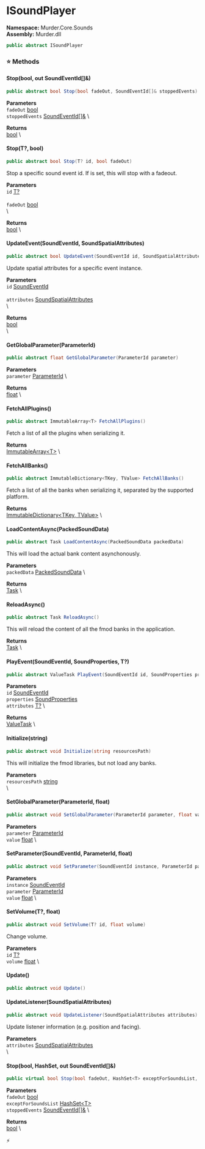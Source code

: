 # ISoundPlayer

**Namespace:** Murder.Core.Sounds \
**Assembly:** Murder.dll

```csharp
public abstract ISoundPlayer
```

### ⭐ Methods
#### Stop(bool, out SoundEventId[]&)
```csharp
public abstract bool Stop(bool fadeOut, SoundEventId[]& stoppedEvents)
```

**Parameters** \
`fadeOut` [bool](https://learn.microsoft.com/en-us/dotnet/api/System.Boolean?view=net-7.0) \
`stoppedEvents` [SoundEventId[]&](../../../Murder/Core/Sounds/SoundEventId.html) \

**Returns** \
[bool](https://learn.microsoft.com/en-us/dotnet/api/System.Boolean?view=net-7.0) \

#### Stop(T?, bool)
```csharp
public abstract bool Stop(T? id, bool fadeOut)
```

Stop a specific sound event id.
            If <paramref name="fadeOut" /> is set, this will stop with a fadeout.

**Parameters** \
`id` [T?](https://learn.microsoft.com/en-us/dotnet/api/System.Nullable-1?view=net-7.0) \
\
`fadeOut` [bool](https://learn.microsoft.com/en-us/dotnet/api/System.Boolean?view=net-7.0) \
\

**Returns** \
[bool](https://learn.microsoft.com/en-us/dotnet/api/System.Boolean?view=net-7.0) \

#### UpdateEvent(SoundEventId, SoundSpatialAttributes)
```csharp
public abstract bool UpdateEvent(SoundEventId id, SoundSpatialAttributes attributes)
```

Update spatial attributes for a specific event instance.

**Parameters** \
`id` [SoundEventId](../../../Murder/Core/Sounds/SoundEventId.html) \
\
`attributes` [SoundSpatialAttributes](../../../Murder/Core/Sounds/SoundSpatialAttributes.html) \
\

**Returns** \
[bool](https://learn.microsoft.com/en-us/dotnet/api/System.Boolean?view=net-7.0) \
\

#### GetGlobalParameter(ParameterId)
```csharp
public abstract float GetGlobalParameter(ParameterId parameter)
```

**Parameters** \
`parameter` [ParameterId](../../../Murder/Core/Sounds/ParameterId.html) \

**Returns** \
[float](https://learn.microsoft.com/en-us/dotnet/api/System.Single?view=net-7.0) \

#### FetchAllPlugins()
```csharp
public abstract ImmutableArray<T> FetchAllPlugins()
```

Fetch a list of all the plugins when serializing it.

**Returns** \
[ImmutableArray\<T\>](https://learn.microsoft.com/en-us/dotnet/api/System.Collections.Immutable.ImmutableArray-1?view=net-7.0) \

#### FetchAllBanks()
```csharp
public abstract ImmutableDictionary<TKey, TValue> FetchAllBanks()
```

Fetch a list of all the banks when serializing it, separated by the supported platform.

**Returns** \
[ImmutableDictionary\<TKey, TValue\>](https://learn.microsoft.com/en-us/dotnet/api/System.Collections.Immutable.ImmutableDictionary-2?view=net-7.0) \

#### LoadContentAsync(PackedSoundData)
```csharp
public abstract Task LoadContentAsync(PackedSoundData packedData)
```

This will load the actual bank content asynchonously.

**Parameters** \
`packedData` [PackedSoundData](../../../Murder/Data/PackedSoundData.html) \

**Returns** \
[Task](https://learn.microsoft.com/en-us/dotnet/api/System.Threading.Tasks.Task?view=net-7.0) \

#### ReloadAsync()
```csharp
public abstract Task ReloadAsync()
```

This will reload the content of all the fmod banks in the application.

**Returns** \
[Task](https://learn.microsoft.com/en-us/dotnet/api/System.Threading.Tasks.Task?view=net-7.0) \

#### PlayEvent(SoundEventId, SoundProperties, T?)
```csharp
public abstract ValueTask PlayEvent(SoundEventId id, SoundProperties properties, T? attributes)
```

**Parameters** \
`id` [SoundEventId](../../../Murder/Core/Sounds/SoundEventId.html) \
`properties` [SoundProperties](../../../Murder/Core/Sounds/SoundProperties.html) \
`attributes` [T?](https://learn.microsoft.com/en-us/dotnet/api/System.Nullable-1?view=net-7.0) \

**Returns** \
[ValueTask](https://learn.microsoft.com/en-us/dotnet/api/System.Threading.Tasks.ValueTask?view=net-7.0) \

#### Initialize(string)
```csharp
public abstract void Initialize(string resourcesPath)
```

This will initialize the fmod libraries, but not load any banks.

**Parameters** \
`resourcesPath` [string](https://learn.microsoft.com/en-us/dotnet/api/System.String?view=net-7.0) \
\

#### SetGlobalParameter(ParameterId, float)
```csharp
public abstract void SetGlobalParameter(ParameterId parameter, float value)
```

**Parameters** \
`parameter` [ParameterId](../../../Murder/Core/Sounds/ParameterId.html) \
`value` [float](https://learn.microsoft.com/en-us/dotnet/api/System.Single?view=net-7.0) \

#### SetParameter(SoundEventId, ParameterId, float)
```csharp
public abstract void SetParameter(SoundEventId instance, ParameterId parameter, float value)
```

**Parameters** \
`instance` [SoundEventId](../../../Murder/Core/Sounds/SoundEventId.html) \
`parameter` [ParameterId](../../../Murder/Core/Sounds/ParameterId.html) \
`value` [float](https://learn.microsoft.com/en-us/dotnet/api/System.Single?view=net-7.0) \

#### SetVolume(T?, float)
```csharp
public abstract void SetVolume(T? id, float volume)
```

Change volume.

**Parameters** \
`id` [T?](https://learn.microsoft.com/en-us/dotnet/api/System.Nullable-1?view=net-7.0) \
`volume` [float](https://learn.microsoft.com/en-us/dotnet/api/System.Single?view=net-7.0) \

#### Update()
```csharp
public abstract void Update()
```

#### UpdateListener(SoundSpatialAttributes)
```csharp
public abstract void UpdateListener(SoundSpatialAttributes attributes)
```

Update listener information (e.g. position and facing).

**Parameters** \
`attributes` [SoundSpatialAttributes](../../../Murder/Core/Sounds/SoundSpatialAttributes.html) \
\

#### Stop(bool, HashSet<T>, out SoundEventId[]&)
```csharp
public virtual bool Stop(bool fadeOut, HashSet<T> exceptForSoundsList, SoundEventId[]& stoppedEvents)
```

**Parameters** \
`fadeOut` [bool](https://learn.microsoft.com/en-us/dotnet/api/System.Boolean?view=net-7.0) \
`exceptForSoundsList` [HashSet\<T\>](https://learn.microsoft.com/en-us/dotnet/api/System.Collections.Generic.HashSet-1?view=net-7.0) \
`stoppedEvents` [SoundEventId[]&](../../../Murder/Core/Sounds/SoundEventId.html) \

**Returns** \
[bool](https://learn.microsoft.com/en-us/dotnet/api/System.Boolean?view=net-7.0) \



⚡